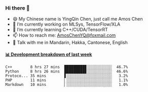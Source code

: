 ### Hi there 👋
- 😄 My Chinese name is YingQin Chen, just call me Amos Chen
- 🔭 I’m currently working on MLSys, TensorFlow/XLA
- 🌱 I’m currently learning C++/CUDA/TensorRT
- 📫 How to reach me: AmosChenYQ@foxmail.com
- 💬 Talk with me in Mandarin, Hakka, Cantonese, English

<!-- waka-box start -->
#### <a href="https://gist.github.com/becb911736b10de673d72f2a472b1e52" target="_blank">📊 Development breakdown of last week</a>
```text
C++        8 hrs 27 mins  █████████▊░░░░░░░░░░░  46.7%
Python     8 hrs 26 mins  █████████▊░░░░░░░░░░░  46.6%
Protoco... 35 mins        ▋░░░░░░░░░░░░░░░░░░░░   3.2%
PHP        11 mins        ▏░░░░░░░░░░░░░░░░░░░░   1.1%
Markdown   10 mins        ▏░░░░░░░░░░░░░░░░░░░░   1.0%
```
<!-- waka-box end -->


<!--
**AmosChenYQ/AmosChenYQ** is a ✨ _special_ ✨ repository because its `README.md` (this file) appears on your GitHub profile.

Here are some ideas to get you started:

- 🔭 I’m currently working on 
- 🌱 I’m currently learning ...
- 👯 I’m looking to collaborate on ...
- 🤔 I’m looking for help with ...
- 📫 How to reach me: AmosChenYQ@foxmail.com
- 😄 Pronouns: ...
- ⚡ Fun fact: ...
-->
